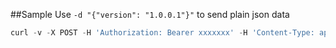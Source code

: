 ##Sample
Use `-d "{"version": "1.0.0.1"}"` to send plain json data
```javascript
curl -v -X POST -H 'Authorization: Bearer xxxxxxx' -H 'Content-Type: application/json' http://localhost:2202/api/platforms/xxxxxx/firmware -d '@firmware.json'
```
